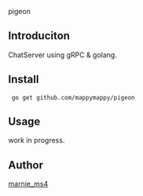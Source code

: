 pigeon

## Introduciton

ChatServer using gRPC & golang.

## Install

```
 go get github.com/mappymappy/pigeon
```

## Usage

work in progress.

## Author
[marnie_ms4](https://github.com/mappymappy?tab=repositories)
